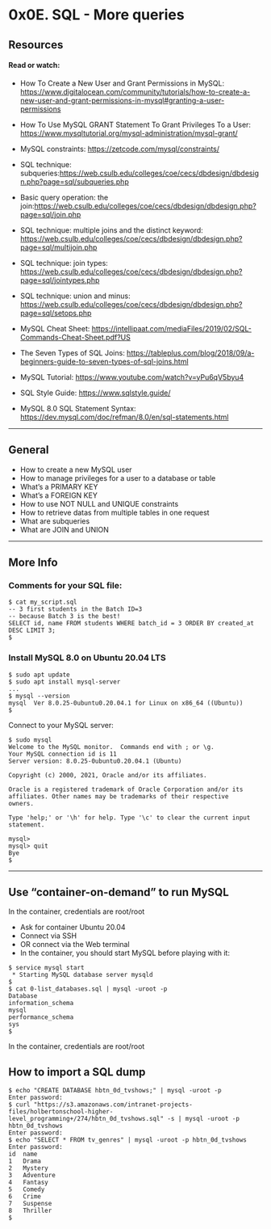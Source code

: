 # 0x0E. SQL - More queries


## Resources

#### Read or watch:
- How To Create a New User and Grant Permissions in MySQL: https://www.digitalocean.com/community/tutorials/how-to-create-a-new-user-and-grant-permissions-in-mysql#granting-a-user-permissions

- How To Use MySQL GRANT Statement To Grant Privileges To a User: https://www.mysqltutorial.org/mysql-administration/mysql-grant/

- MySQL constraints: https://zetcode.com/mysql/constraints/

- SQL technique: subqueries:https://web.csulb.edu/colleges/coe/cecs/dbdesign/dbdesign.php?page=sql/subqueries.php

- Basic query operation: the join:https://web.csulb.edu/colleges/coe/cecs/dbdesign/dbdesign.php?page=sql/join.php

- SQL technique: multiple joins and the distinct keyword: https://web.csulb.edu/colleges/coe/cecs/dbdesign/dbdesign.php?page=sql/multijoin.php

- SQL technique: join types: https://web.csulb.edu/colleges/coe/cecs/dbdesign/dbdesign.php?page=sql/jointypes.php

- SQL technique: union and minus: https://web.csulb.edu/colleges/coe/cecs/dbdesign/dbdesign.php?page=sql/setops.php

- MySQL Cheat Sheet: https://intellipaat.com/mediaFiles/2019/02/SQL-Commands-Cheat-Sheet.pdf?US

- The Seven Types of SQL Joins: https://tableplus.com/blog/2018/09/a-beginners-guide-to-seven-types-of-sql-joins.html

- MySQL Tutorial: https://www.youtube.com/watch?v=yPu6qV5byu4

- SQL Style Guide: https://www.sqlstyle.guide/

- MySQL 8.0 SQL Statement Syntax: https://dev.mysql.com/doc/refman/8.0/en/sql-statements.html

---

## General
- How to create a new MySQL user
- How to manage privileges for a user to a database or table
- What’s a PRIMARY KEY
- What’s a FOREIGN KEY
- How to use NOT NULL and UNIQUE constraints
- How to retrieve datas from multiple tables in one request
- What are subqueries
- What are JOIN and UNION

---

## More Info

### Comments for your SQL file:
```
$ cat my_script.sql
-- 3 first students in the Batch ID=3
-- because Batch 3 is the best!
SELECT id, name FROM students WHERE batch_id = 3 ORDER BY created_at DESC LIMIT 3;
$
```

### Install MySQL 8.0 on Ubuntu 20.04 LTS
```
$ sudo apt update
$ sudo apt install mysql-server
...
$ mysql --version
mysql  Ver 8.0.25-0ubuntu0.20.04.1 for Linux on x86_64 ((Ubuntu))
$
```

Connect to your MySQL server:
```
$ sudo mysql
Welcome to the MySQL monitor.  Commands end with ; or \g.
Your MySQL connection id is 11
Server version: 8.0.25-0ubuntu0.20.04.1 (Ubuntu)

Copyright (c) 2000, 2021, Oracle and/or its affiliates.

Oracle is a registered trademark of Oracle Corporation and/or its
affiliates. Other names may be trademarks of their respective
owners.

Type 'help;' or '\h' for help. Type '\c' to clear the current input statement.

mysql>
mysql> quit
Bye
$
```

---

## Use “container-on-demand” to run MySQL
In the container, credentials are root/root

- Ask for container Ubuntu 20.04
- Connect via SSH
- OR connect via the Web terminal
- In the container, you should start MySQL before playing with it:
```
$ service mysql start                                                   
 * Starting MySQL database server mysqld 
$
$ cat 0-list_databases.sql | mysql -uroot -p                               
Database                                                                                   
information_schema                                                                         
mysql                                                                                      
performance_schema                                                                         
sys                      
$
```

In the container, credentials are root/root

## How to import a SQL dump
```
$ echo "CREATE DATABASE hbtn_0d_tvshows;" | mysql -uroot -p
Enter password: 
$ curl "https://s3.amazonaws.com/intranet-projects-files/holbertonschool-higher-level_programming+/274/hbtn_0d_tvshows.sql" -s | mysql -uroot -p hbtn_0d_tvshows
Enter password: 
$ echo "SELECT * FROM tv_genres" | mysql -uroot -p hbtn_0d_tvshows
Enter password: 
id  name
1   Drama
2   Mystery
3   Adventure
4   Fantasy
5   Comedy
6   Crime
7   Suspense
8   Thriller
$
```

